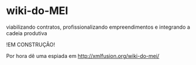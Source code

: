 # wiki-do-MEI
viabilizando contratos, profissionalizando empreendimentos e integrando a cadeia produtiva

!EM CONSTRUÇÂO!

Por hora dê uma espiada em http://xmlfusion.org/wiki-do-mei/
